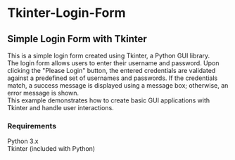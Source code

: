 # Tkinter-Login-Form

<h2>Simple Login Form with Tkinter</h2>
This is a simple login form created using Tkinter, a Python GUI library.<br> The login form allows users to enter their username and password. Upon clicking the "Please Login" button, the entered credentials are validated against a predefined set of usernames and passwords. If the credentials match, a success message is displayed using a message box; otherwise, an error message is shown. <br> This example demonstrates how to create basic GUI applications with Tkinter and handle user interactions.
<h3>Requirements</h3>
Python 3.x <br>
Tkinter (included with Python)
